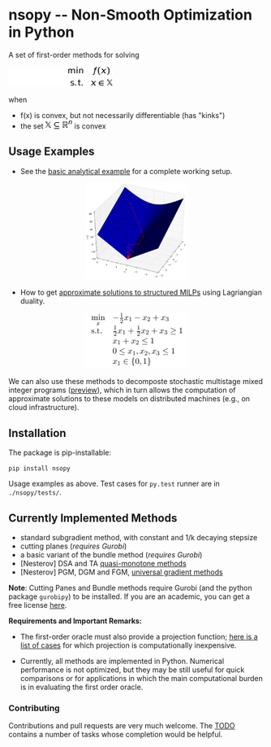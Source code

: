 # nsopy -- Non-Smooth Optimization in Python

A set of first-order methods for solving

![optimization problem](./notebooks/img/min_opt.png "Non-Smooth Optimization Program")

when
* f(x) is convex, but not necessarily differentiable (has "kinks")
* the set ![X](./notebooks/img/XR.png) is convex

## Usage Examples

* See the [basic analytical example](./notebooks/AnalyticalExample.ipynb) for a complete working setup.
<p align="center">
  <img src="./notebooks/img/solved_ex_1.png" alt="Example" width="40%" href="#"/>
</p>


* How to get [approximate solutions to structured MILPs](./notebooks/ApplicationToDuality.ipynb) using Lagriangian duality.

<p align="center">
  <img src="./notebooks/img/primal_problem.png" alt="Example 2" href="#"/>
</p>


We can also use these methods to decomposte stochastic multistage 
mixed integer programs ([preview](https://github.com/robin-vjc/nsopy-stoch)), which in turn allows 
the computation of approximate solutions to these models on distributed machines (e.g., on cloud infrastructure).

## Installation

The package is pip-installable:

```
pip install nsopy
```

Usage examples as above. Test cases for ```py.test``` runner are in ```./nsopy/tests/```.

## Currently Implemented Methods

* standard subgradient method, with constant and 1/k decaying stepsize
* cutting planes (*requires Gurobi*)
* a basic variant of the bundle method (*requires Gurobi*)
* [Nesterov] DSA and TA [quasi-monotone methods](http://link.springer.com/article/10.1007/s10957-014-0677-5) 
* [Nesterov] PGM, DGM and FGM, [universal gradient methods](http://link.springer.com/article/10.1007/s10107-014-0790-0)

**Note**: Cutting Panes and Bundle methods require Gurobi (and the python package ``gurobipy``) to be installed. 
If you are an academic, you can get a free license [here](http://www.gurobi.com/academia/for-universities]). 

**Requirements and Important Remarks:**

* The first-order oracle must also provide a projection function; [here is a list of cases](notebooks/img/simple_projections.png) for which 
projection is computationally inexpensive.

* Currently, all methods are implemented in Python. Numerical performance is not optimized, but they may
be still useful for quick comparisons or for applications in which the main computational burden is in
evaluating the first order oracle.


### Contributing

Contributions and pull requests are very much welcome. 
The [TODO](TODO.txt) contains a number of tasks whose completion would be helpful. 